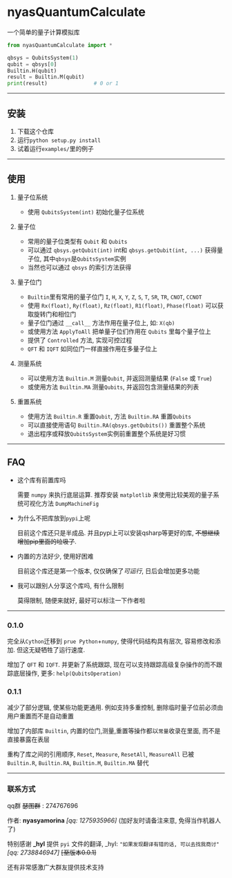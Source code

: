 # nyasQuantumCalculate
一个简单的量子计算模拟库
```python
from nyasQuantumCalculate import *

qbsys = QubitsSystem(1)
qubit = qbsys[0]
Builtin.H(qubit)
result = Builtin.M(qubit)
print(result)               # 0 or 1
```

---

## 安装

1.  下载这个仓库
2.  运行`python setup.py install`
3.  试着运行`examples/`里的例子

---

## 使用

1.  量子位系统

    *   使用 `QubitsSystem(int)` 初始化量子位系统

2.  量子位

    *   常用的量子位类型有 `Qubit` 和 `Qubits`
    *   可以通过 `qbsys.getQubit(int)` int和 `qbsys.getQubit(int, ...)` 获得量子位, 其中`qbsys`是`QubitsSystem`实例
    *   当然也可以通过 `qbsys` 的索引方法获得

3.  量子位门

    *   `Builtin`里有常用的量子位门 `I`, `H`, `X`, `Y`, `Z`, `S`, `T`, `SR`, `TR`, `CNOT`, `CCNOT`
    *   使用 `Rx(float)`, `Ry(float)`, `Rz(float)`, `R1(float)`, `Phase(float)` 可以获取旋转门和相位门
    *   量子位门通过 `__call__` 方法作用在量子位上, 如: `X(qb)`
    *   或使用方法 `ApplyToAll` 把单量子位们作用在 `Qubits` 里每个量子位上
    *   提供了 `Controlled` 方法, 实现可控过程
    *   `QFT` 和 `IQFT` 如同位门一样直接作用在多量子位上

3.  测量系统

    *   可以使用方法 `Builtin.M` 测量`Qubit`, 并返回测量结果 (`False` 或 `True`)
    *   或使用方法 `Builtin.MA` 测量`Qubits`, 并返回包含测量结果的列表

4.  重置系统

    *   使用方法 `Builtin.R` 重置`Qubit`, 方法 `Builtin.RA` 重置`Qubits`
    *   可以直接使用语句 `Builtin.RA(qbsys.getQubits())` 重置整个系统
    *   退出程序或释放`QubitsSystem`实例前重置整个系统是好习惯

---

## FAQ

*   这个库有前置库吗

    需要 `numpy` 来执行底层运算. 推荐安装 `matplotlib` 来使用比较美观的量子系统可视化方法 `DumpMachineFig`

*   为什么不把库放到`pypi`上呢

    目前这个库还只是半成品. 并且pypi上可以安装qsharp等更好的库, ~~不想继续增加pip里面的垃圾了~~.

*   内置的方法好少, 使用好困难

    目前这个库还是第一个版本, 仅仅确保了*可运行*, 日后会增加更多功能

*   我可以跟别人分享这个库吗, 有什么限制

    莫得限制, 随便来就好, 最好可以标注一下作者啦

---

### 0.1.0

完全从`Cython`迁移到 `prue Python`+`numpy`, 使得代码结构具有层次, 容易修改和添加. 但这无疑牺牲了运行速度.

增加了 `QFT` 和 `IQFT`. 并更新了系统跟踪, 现在可以支持跟踪高级复杂操作的而不跟踪底层操作, 更多: `help(QubitsOperation)`

### 0.1.1

减少了部分逻辑, 使某些功能更通用. 例如支持多重控制, 删除临时量子位前必须由用户重置而不是自动重置

增加了内部库 `Builtin`, 内置的位门,测量,重置等操作都以`常量`收录在里面, 而不是直接暴露在表层

重构了库之间的引用顺序, `Reset`, `Measure`, `ResetAll`, `MeasureAll` 已被 `Builtin.R`, `Builtin.RA`, `Builtin.M`, `Builtin.MA` 替代

---

### 联系方式

qq群 ~~瑟图群~~ : 274767696

作者: **nyasyamorina** *[qq: 1275935966]* (加好友时请备注来意, 免得当作机器人了)


特别感谢 **_hyl** 提供 `pyi` 文件的翻译, _hyl: `"如果发现翻译有错的话, 可以去找我商讨"` *[qq: 2738846947]*  ~~[至版本0.0.1]~~

还有非常感激广大群友提供技术支持
